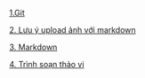 [1.Git ](docs/Git.md)

[2. Lưu ý upload ảnh với markdown](docs/Lưu_ý_upload_ảnh_với_markdown.md)

[3. Markdown](docs/markdown.txt)

[4. Trình soạn thảo vi](docs/Trình_soạn_thảo_VI.txt)
